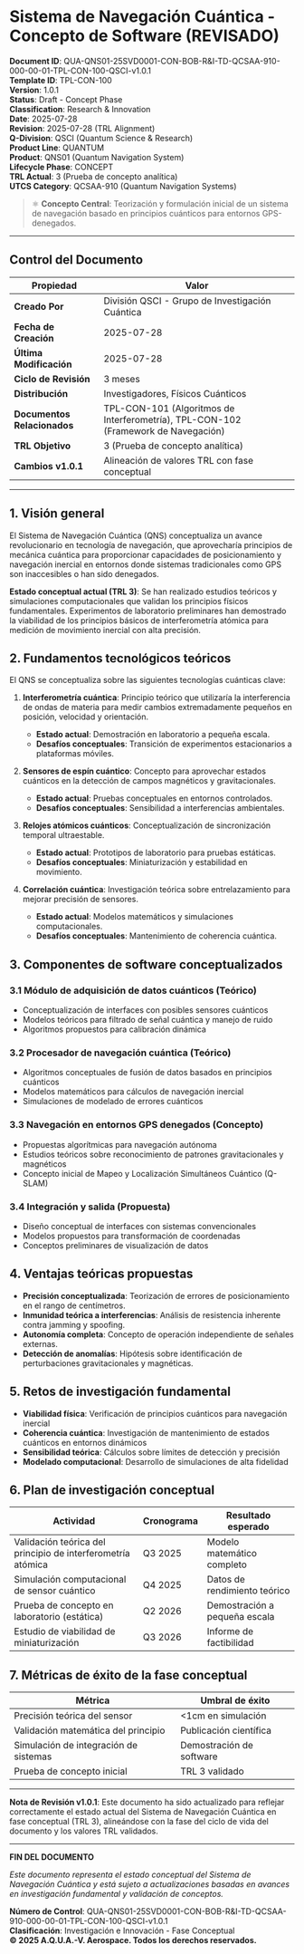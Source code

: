 # Sistema de Navegación Cuántica - Concepto de Software (REVISADO)

**Document ID**: QUA-QNS01-25SVD0001-CON-BOB-R&I-TD-QCSAA-910-000-00-01-TPL-CON-100-QSCI-v1.0.1  
**Template ID**: TPL-CON-100  
**Version**: 1.0.1  
**Status**: Draft - Concept Phase  
**Classification**: Research & Innovation  
**Date**: 2025-07-28  
**Revision**: 2025-07-28 (TRL Alignment)  
**Q-Division**: QSCI (Quantum Science & Research)  
**Product Line**: QUANTUM  
**Product**: QNS01 (Quantum Navigation System)  
**Lifecycle Phase**: CONCEPT  
**TRL Actual**: 3 (Prueba de concepto analítica)  
**UTCS Category**: QCSAA-910 (Quantum Navigation Systems)  

> ⚛️ **Concepto Central**: Teorización y formulación inicial de un sistema de navegación basado en principios cuánticos para entornos GPS-denegados.

---

## Control del Documento

| Propiedad | Valor |
|-----------|--------|
| **Creado Por** | División QSCI - Grupo de Investigación Cuántica |
| **Fecha de Creación** | 2025-07-28 |
| **Última Modificación** | 2025-07-28 |
| **Ciclo de Revisión** | 3 meses |
| **Distribución** | Investigadores, Físicos Cuánticos |
| **Documentos Relacionados** | TPL-CON-101 (Algoritmos de Interferometría), TPL-CON-102 (Framework de Navegación) |
| **TRL Objetivo** | 3 (Prueba de concepto analítica) |
| **Cambios v1.0.1** | Alineación de valores TRL con fase conceptual |

---

## 1. Visión general

El Sistema de Navegación Cuántica (QNS) conceptualiza un avance revolucionario en tecnología de navegación, que aprovecharía principios de mecánica cuántica para proporcionar capacidades de posicionamiento y navegación inercial en entornos donde sistemas tradicionales como GPS son inaccesibles o han sido denegados.

**Estado conceptual actual (TRL 3)**: Se han realizado estudios teóricos y simulaciones computacionales que validan los principios físicos fundamentales. Experimentos de laboratorio preliminares han demostrado la viabilidad de los principios básicos de interferometría atómica para medición de movimiento inercial con alta precisión.

## 2. Fundamentos tecnológicos teóricos

El QNS se conceptualiza sobre las siguientes tecnologías cuánticas clave:

1. **Interferometría cuántica**: Principio teórico que utilizaría la interferencia de ondas de materia para medir cambios extremadamente pequeños en posición, velocidad y orientación.
   - **Estado actual**: Demostración en laboratorio a pequeña escala.
   - **Desafíos conceptuales**: Transición de experimentos estacionarios a plataformas móviles.

2. **Sensores de espín cuántico**: Concepto para aprovechar estados cuánticos en la detección de campos magnéticos y gravitacionales.
   - **Estado actual**: Pruebas conceptuales en entornos controlados.
   - **Desafíos conceptuales**: Sensibilidad a interferencias ambientales.

3. **Relojes atómicos cuánticos**: Conceptualización de sincronización temporal ultraestable.
   - **Estado actual**: Prototipos de laboratorio para pruebas estáticas.
   - **Desafíos conceptuales**: Miniaturización y estabilidad en movimiento.

4. **Correlación cuántica**: Investigación teórica sobre entrelazamiento para mejorar precisión de sensores.
   - **Estado actual**: Modelos matemáticos y simulaciones computacionales.
   - **Desafíos conceptuales**: Mantenimiento de coherencia cuántica.

## 3. Componentes de software conceptualizados

### 3.1 Módulo de adquisición de datos cuánticos (Teórico)
- Conceptualización de interfaces con posibles sensores cuánticos
- Modelos teóricos para filtrado de señal cuántica y manejo de ruido
- Algoritmos propuestos para calibración dinámica

### 3.2 Procesador de navegación cuántica (Teórico)
- Algoritmos conceptuales de fusión de datos basados en principios cuánticos
- Modelos matemáticos para cálculos de navegación inercial
- Simulaciones de modelado de errores cuánticos

### 3.3 Navegación en entornos GPS denegados (Concepto)
- Propuestas algorítmicas para navegación autónoma
- Estudios teóricos sobre reconocimiento de patrones gravitacionales y magnéticos
- Concepto inicial de Mapeo y Localización Simultáneos Cuántico (Q-SLAM)

### 3.4 Integración y salida (Propuesta)
- Diseño conceptual de interfaces con sistemas convencionales
- Modelos propuestos para transformación de coordenadas
- Conceptos preliminares de visualización de datos

## 4. Ventajas teóricas propuestas

- **Precisión conceptualizada**: Teorización de errores de posicionamiento en el rango de centímetros.
- **Inmunidad teórica a interferencias**: Análisis de resistencia inherente contra jamming y spoofing.
- **Autonomía completa**: Concepto de operación independiente de señales externas.
- **Detección de anomalías**: Hipótesis sobre identificación de perturbaciones gravitacionales y magnéticas.

## 5. Retos de investigación fundamental

- **Viabilidad física**: Verificación de principios cuánticos para navegación inercial
- **Coherencia cuántica**: Investigación de mantenimiento de estados cuánticos en entornos dinámicos
- **Sensibilidad teórica**: Cálculos sobre límites de detección y precisión
- **Modelado computacional**: Desarrollo de simulaciones de alta fidelidad

## 6. Plan de investigación conceptual

| Actividad | Cronograma | Resultado esperado |
|-----------|------------|-------------------|
| Validación teórica del principio de interferometría atómica | Q3 2025 | Modelo matemático completo |
| Simulación computacional de sensor cuántico | Q4 2025 | Datos de rendimiento teórico |
| Prueba de concepto en laboratorio (estática) | Q2 2026 | Demostración a pequeña escala |
| Estudio de viabilidad de miniaturización | Q3 2026 | Informe de factibilidad |

## 7. Métricas de éxito de la fase conceptual

| Métrica | Umbral de éxito |
|---------|----------------|
| Precisión teórica del sensor | <1cm en simulación |
| Validación matemática del principio | Publicación científica |
| Simulación de integración de sistemas | Demostración de software |
| Prueba de concepto inicial | TRL 3 validado |

---

**Nota de Revisión v1.0.1**: 
Este documento ha sido actualizado para reflejar correctamente el estado actual del Sistema de Navegación Cuántica en fase conceptual (TRL 3), alineándose con la fase del ciclo de vida del documento y los valores TRL validados.

---

**FIN DEL DOCUMENTO**

*Este documento representa el estado conceptual del Sistema de Navegación Cuántica y está sujeto a actualizaciones basadas en avances en investigación fundamental y validación de conceptos.*

**Número de Control**: QUA-QNS01-25SVD0001-CON-BOB-R&I-TD-QCSAA-910-000-00-01-TPL-CON-100-QSCI-v1.0.1  
**Clasificación**: Investigación e Innovación - Fase Conceptual  
**© 2025 A.Q.U.A.-V. Aerospace. Todos los derechos reservados.**
